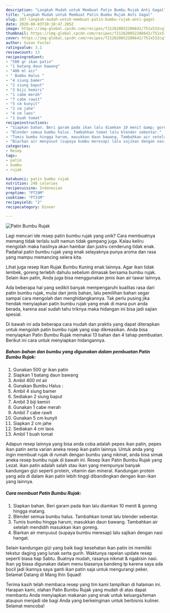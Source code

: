 ```yaml
---
description: "Langkah Mudah untuk Membuat Patin Bumbu Rujak Anti Gagal"
title: "Langkah Mudah untuk Membuat Patin Bumbu Rujak Anti Gagal"
slug: 287-langkah-mudah-untuk-membuat-patin-bumbu-rujak-anti-gagal
date: 2020-08-03T10:10:47.205Z
image: https://img-global.cpcdn.com/recipes/f212620852286642/751x532cq70/patin-bumbu-rujak-foto-resep-utama.jpg
thumbnail: https://img-global.cpcdn.com/recipes/f212620852286642/751x532cq70/patin-bumbu-rujak-foto-resep-utama.jpg
cover: https://img-global.cpcdn.com/recipes/f212620852286642/751x532cq70/patin-bumbu-rujak-foto-resep-utama.jpg
author: Susan Foster
ratingvalue: 3.1
reviewcount: 13
recipeingredient:
- "500 gr ikan patin"
- "1 batang daun bawang"
- "400 ml air"
- " Bumbu Halus "
- "4 siung bamer"
- "2 siung baput"
- "3 biji kemiri"
- "1 cabe merah"
- "7 cabe rawit"
- "5 cm kunyit"
- "2 cm jahe"
- "4 cm laos"
- "1 buah tomat"
recipeinstructions:
- "Siapkan bahan. Beri garam pada ikan lalu diamkan 10 menit &amp; goreng hingga matang."
- "Blender semua bumbu halus. Tambahkan tomat lalu blender sebentar."
- "Tumis bumbu hingga harum, masukkan daun bawang. Tambahkan air setelah mendidih masukkan ikan goreng."
- "Biarkan air menyusut (supaya bumbu meresap) lalu sajikan dengan nasi hangat."
categories:
- Resep
tags:
- patin
- bumbu
- rujak

katakunci: patin bumbu rujak 
nutrition: 248 calories
recipecuisine: Indonesian
preptime: "PT29M"
cooktime: "PT33M"
recipeyield: "2"
recipecategory: Dinner

---
```



![Patin Bumbu Rujak](https://img-global.cpcdn.com/recipes/f212620852286642/751x532cq70/patin-bumbu-rujak-foto-resep-utama.jpg)

Lagi mencari ide resep patin bumbu rujak yang unik? Cara membuatnya memang tidak terlalu sulit namun tidak gampang juga. Kalau keliru mengolah maka hasilnya akan hambar dan justru cenderung tidak enak. Padahal patin bumbu rujak yang enak selayaknya punya aroma dan rasa yang mampu memancing selera kita.

Lihat juga resep Ikan Rujak Bumbu Kuning enak lainnya. Agar ikan tidak lembek, goreng terlebih dahulu sebelum dimasak bersama bumbu rujak. Selain ikan patin, Anda juga bisa menggunakan jenis ikan air tawar lainnya.

Ada beberapa hal yang sedikit banyak mempengaruhi kualitas rasa dari patin bumbu rujak, mulai dari jenis bahan, lalu pemilihan bahan segar sampai cara mengolah dan menghidangkannya. Tak perlu pusing jika hendak menyiapkan patin bumbu rujak yang enak di mana pun anda berada, karena asal sudah tahu triknya maka hidangan ini bisa jadi sajian spesial.


Di bawah ini ada beberapa cara mudah dan praktis yang dapat diterapkan untuk mengolah patin bumbu rujak yang siap dikreasikan. Anda bisa menyiapkan Patin Bumbu Rujak memakai 13 bahan dan 4 tahap pembuatan. Berikut ini cara untuk menyiapkan hidangannya.

<!--inarticleads1-->

##### Bahan-bahan dan bumbu yang digunakan dalam pembuatan Patin Bumbu Rujak:

1. Gunakan 500 gr ikan patin
1. Siapkan 1 batang daun bawang
1. Ambil 400 ml air
1. Gunakan  Bumbu Halus :
1. Ambil 4 siung bamer
1. Sediakan 2 siung baput
1. Ambil 3 biji kemiri
1. Gunakan 1 cabe merah
1. Ambil 7 cabe rawit
1. Gunakan 5 cm kunyit
1. Siapkan 2 cm jahe
1. Sediakan 4 cm laos
1. Ambil 1 buah tomat


Adapun resep lainnya yang bisa anda coba adalah pepes ikan patin, pepes ikan patin serta varian aneka resep ikan patin lainnya. Untuk anda yang ingin membuat rujak di rumah dengan bumbu yang nikmat, anda bisa simak aneka resep bumbu rujak di bawah ini. Resep Ikan Patin Bumbu Rujak yang Lezat. ikan patin adalah salah stau ikan yang mempunyai banyak kandungan gizi seperti protein, vitamin dan mineral. Kandungan protein yang ada di dalam ikan patin lebih tinggi dibandingkan dengan ikan-ikan yang lainnya. 

<!--inarticleads2-->

##### Cara membuat Patin Bumbu Rujak:

1. Siapkan bahan. Beri garam pada ikan lalu diamkan 10 menit &amp; goreng hingga matang.
1. Blender semua bumbu halus. Tambahkan tomat lalu blender sebentar.
1. Tumis bumbu hingga harum, masukkan daun bawang. Tambahkan air setelah mendidih masukkan ikan goreng.
1. Biarkan air menyusut (supaya bumbu meresap) lalu sajikan dengan nasi hangat.


Selain kandungan gizi yang baik bagi kesehatan ikan patin ini memiliki tekstur daging yang lunak serta gurih. Waktunya rapelan update resep seperti biasa tiap Sabtu. Buatnya mudah, rasanya nikmat &amp; ngabisin nasi. Ikan yg biasa digunakan dalam menu biasanya bandeng tp karena saya ada bocil jadi ikannya saya ganti ikan patin saja untuk mengurangi peker. Selamat Datang di Mang Ihin Squad! 

Terima kasih telah membaca resep yang tim kami tampilkan di halaman ini. Harapan kami, olahan Patin Bumbu Rujak yang mudah di atas dapat membantu Anda menyiapkan makanan yang enak untuk keluarga/teman ataupun menjadi ide bagi Anda yang berkeinginan untuk berbisnis kuliner. Selamat mencoba!
